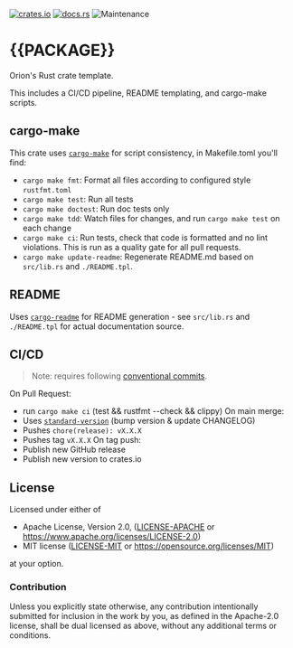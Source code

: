 [![crates.io](https://img.shields.io/crates/v/slack-blocks.svg)](https://crates.io/crates/slack-blocks)
[![docs.rs](https://docs.rs/slack-blocks/badge.svg)](https://docs.rs/slack-blocks/latest)
![Maintenance](https://img.shields.io/badge/maintenance-activly--developed-brightgreen.svg)

# {{PACKAGE}}

Orion's Rust crate template.

This includes a CI/CD pipeline, README templating, and cargo-make scripts.

## cargo-make
This crate uses [`cargo-make`] for script consistency, in Makefile.toml you'll find:
  - `cargo make fmt`: Format all files according to configured style `rustfmt.toml`
  - `cargo make test`: Run all tests
  - `cargo make doctest`: Run doc tests only
  - `cargo make tdd`: Watch files for changes, and run `cargo make test` on each change
  - `cargo make ci`: Run tests, check that code is formatted and no lint violations.
                     This is run as a quality gate for all pull requests.
  - `cargo make update-readme`: Regenerate README.md based on `src/lib.rs` and `./README.tpl`.

## README
Uses [`cargo-readme`] for README generation -
see `src/lib.rs` and `./README.tpl` for actual documentation source.

## CI/CD
> Note: requires following [conventional commits].

On Pull Request:
  - run `cargo make ci` (test && rustfmt --check && clippy)
On main merge:
  - Uses [`standard-version`] (bump version & update CHANGELOG)
  - Pushes `chore(release): vX.X.X`
  - Pushes tag `vX.X.X`
On tag push:
  - Publish new GitHub release
  - Publish new version to crates.io

[`cargo-make`]: https://github.com/sagiegurari/cargo-make/
[`cargo-readme`]: https://github.com/livioribeiro/cargo-readme
[`standard-version`]: https://www.npmjs.com/package/standard-version
[conventional commits]: https://www.conventionalcommits.org/en/v1.0.0/

## License

Licensed under either of

* Apache License, Version 2.0, ([LICENSE-APACHE](LICENSE-APACHE) or https://www.apache.org/licenses/LICENSE-2.0)
* MIT license ([LICENSE-MIT](LICENSE-MIT) or https://opensource.org/licenses/MIT)

at your option.

### Contribution

Unless you explicitly state otherwise, any contribution intentionally
submitted for inclusion in the work by you, as defined in the Apache-2.0
license, shall be dual licensed as above, without any additional terms or
conditions.
